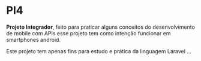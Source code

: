 # PI4
**Projeto Integrador**, feito para praticar alguns conceitos do desenvolvimento de mobile com APIs
esse projeto tem como intenção funcionar em smartphones android.

Este projeto tem apenas fins para estudo e prática da linguagem Laravel ...
